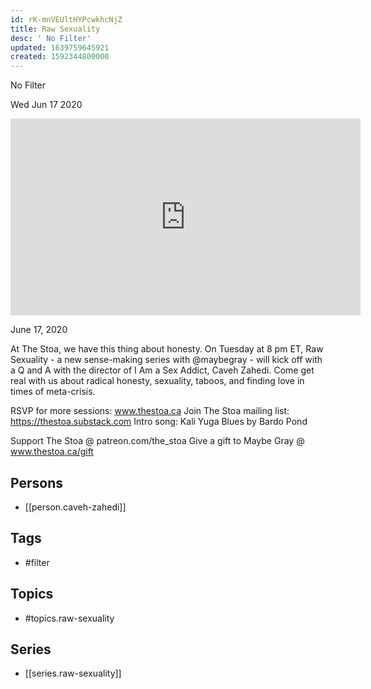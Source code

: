 ```yaml
---
id: rK-mnVEUltHYPcwkhcNjZ
title: Raw Sexuality
desc: ' No Filter'
updated: 1639759645921
created: 1592344800000
---
```



 No Filter

Wed Jun 17 2020

<iframe width="560" height="315" src="https://www.youtube.com/embed/FRUcG8OhfMk" title="Raw Sexuality: No Filter w/ Caveh Zahedi" frameborder="0" allow="accelerometer; autoplay; clipboard-write; encrypted-media; gyroscope; picture-in-picture" allowfullscreen ></iframe>

June 17, 2020 

At The Stoa, we have this thing about honesty. On Tuesday at 8 pm ET, Raw Sexuality - a new sense-making series with @maybegray - will kick off with a Q and A with the director of I Am a Sex Addict, Caveh Zahedi. Come get real with us about radical honesty, sexuality, taboos, and finding love in times of meta-crisis.

RSVP for more sessions: www.thestoa.ca
Join The Stoa mailing list: https://thestoa.substack.com
Intro song: Kali Yuga Blues by Bardo Pond

Support The Stoa @ patreon.com/the_stoa
Give a gift to Maybe Gray @ www.thestoa.ca/gift

## Persons

- [[person.caveh-zahedi]]

## Tags

- #filter

## Topics

- #topics.raw-sexuality

## Series

- [[series.raw-sexuality]]

